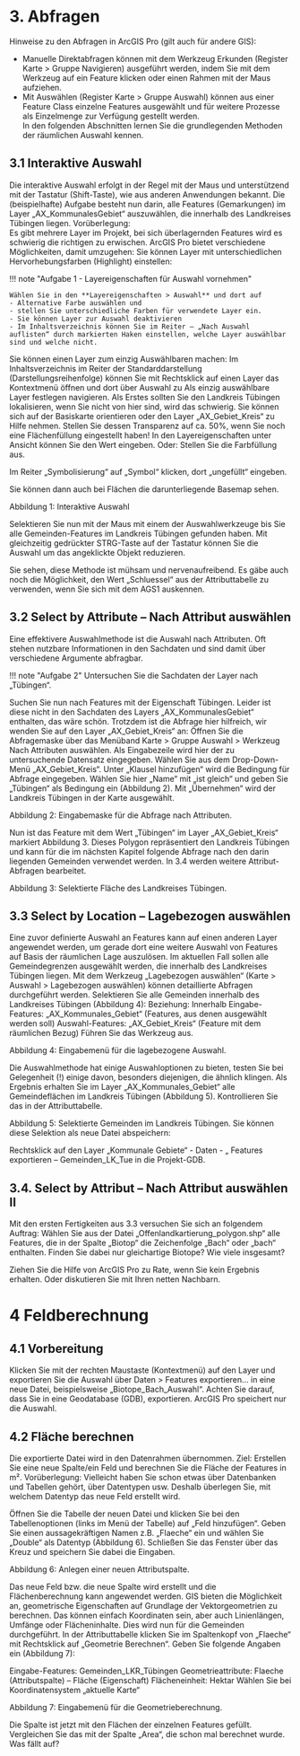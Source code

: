 # 3. Abfragen
Hinweise zu den Abfragen in ArcGIS Pro (gilt auch für andere GIS):
-	Manuelle Direktabfragen können mit dem Werkzeug Erkunden (Register Karte > Gruppe Navigieren) ausgeführt werden, indem Sie mit dem Werkzeug auf ein Feature klicken oder einen Rahmen mit der Maus aufziehen. 
-	Mit Auswählen (Register Karte > Gruppe Auswahl) können aus einer Feature Class einzelne Features ausgewählt und für weitere Prozesse als Einzelmenge zur Verfügung gestellt werden.  
In den folgenden Abschnitten lernen Sie die grundlegenden Methoden der räumlichen Auswahl kennen. 
## 3.1 Interaktive Auswahl
Die interaktive Auswahl erfolgt in der Regel mit der Maus und unterstützend mit der Tastatur (Shift-Taste), wie aus anderen Anwendungen bekannt. Die (beispielhafte) Aufgabe besteht nun darin, alle Features (Gemarkungen) im Layer „AX_KommunalesGebiet“ auszuwählen, die innerhalb des Landkreises Tübingen liegen. 
Vorüberlegung:  
Es gibt mehrere Layer im Projekt, bei sich überlagernden Features wird es schwierig die richtigen zu erwischen. ArcGIS Pro bietet verschiedene Möglichkeiten, damit umzugehen: Sie können Layer mit unterschiedlichen Hervorhebungsfarben (Highlight) einstellen: 

!!! note "Aufgabe 1 - Layereigenschaften für Auswahl vornehmen" 

    Wählen Sie in den **Layereigenschaften > Auswahl** und dort auf 
    - Alternative Farbe auswählen und 
    - stellen Sie unterschiedliche Farben für verwendete Layer ein.  
    - Sie können Layer zur Auswahl deaktivieren
    - Im Inhaltsverzeichnis können Sie im Reiter – „Nach Auswahl auflisten“ durch markierten Haken einstellen, welche Layer auswählbar sind und welche nicht. 

Sie können einen Layer zum einzig Auswählbaren machen:
Im Inhaltsverzeichnis im Reiter der Standarddarstellung (Darstellungsreihenfolge) können Sie mit Rechtsklick auf einen Layer das Kontextmenü öffnen und dort über Auswahl zu Als einzig auswählbare Layer festlegen navigieren. 
Als Erstes sollten Sie den Landkreis Tübingen lokalisieren, wenn Sie nicht von hier sind, wird das schwierig. Sie können sich auf der Basiskarte orientieren oder den Layer „AX_Gebiet_Kreis“ zu Hilfe nehmen. 
Stellen Sie dessen Transparenz auf ca. 50%, wenn Sie noch eine Flächenfüllung eingestellt haben! 
In den Layereigenschaften unter Ansicht können Sie den Wert eingeben. 
Oder: Stellen Sie die Farbfüllung aus.
 
Im Reiter „Symbolisierung“ auf „Symbol“ klicken, dort „ungefüllt“ eingeben. 
 
Sie können dann auch bei Flächen die darunterliegende Basemap sehen.

 
Abbildung 1: Interaktive Auswahl
 
Selektieren Sie nun mit der Maus mit einem der Auswahlwerkzeuge bis Sie alle Gemeinden-Features im Landkreis Tübingen gefunden haben. Mit gleichzeitig gedrückter STRG-Taste auf der Tastatur können Sie die Auswahl um das angeklickte Objekt reduzieren. 

Sie sehen, diese Methode ist mühsam und nervenaufreibend. 
Es gäbe auch noch die Möglichkeit, den Wert „Schluessel“ aus der Attributtabelle zu verwenden, wenn Sie sich mit dem AGS1 auskennen. 

## 3.2 Select by Attribute – Nach Attribut auswählen 
Eine effektivere Auswahlmethode ist die Auswahl nach Attributen. Oft stehen nutzbare Informationen in den Sachdaten und sind damit über verschiedene Argumente abfragbar. 

!!! note "Aufgabe 2" 
    Untersuchen Sie die Sachdaten der Layer nach „Tübingen“.  

Suchen Sie nun nach Features mit der Eigenschaft Tübingen. Leider ist diese nicht in den Sachdaten des Layers „AX_KommunalesGebiet“ enthalten, das wäre schön. 
Trotzdem ist die Abfrage hier hilfreich, wir wenden Sie auf den Layer „AX_Gebiet_Kreis“ an: 
Öffnen Sie die Abfragemaske über das Menüband Karte > Gruppe Auswahl > Werkzeug Nach Attributen auswählen. 
Als Eingabezeile wird hier der zu untersuchende Datensatz eingegeben. Wählen Sie aus dem Drop-Down-Menü „AX_Gebiet_Kreis“.
Unter „Klausel hinzufügen“ wird die Bedingung für Abfrage eingegeben. Wählen Sie hier „Name“ mit „ist gleich“ und geben Sie „Tübingen“ als Bedingung ein (Abbildung 2). Mit „Übernehmen“ wird der Landkreis Tübingen in der Karte ausgewählt. 

 
Abbildung 2: Eingabemaske für die Abfrage nach Attributen.
 
Nun ist das Feature mit dem Wert „Tübingen“ im Layer „AX_Gebiet_Kreis“ markiert Abbildung 3. Dieses Polygon repräsentiert den Landkreis Tübingen und kann für die im nächsten Kapitel folgende Abfrage nach den darin liegenden Gemeinden verwendet werden. 
In 3.4 werden weitere Attribut-Abfragen bearbeitet. 
 
 
Abbildung 3: Selektierte Fläche des Landkreises Tübingen.

## 3.3 Select by Location – Lagebezogen auswählen 
Eine zuvor definierte Auswahl an Features kann auf einen anderen Layer angewendet werden, um gerade dort eine weitere Auswahl von Features auf Basis der räumlichen Lage auszulösen. 
Im aktuellen Fall sollen alle Gemeindegrenzen ausgewählt werden, die innerhalb des Landkreises Tübingen liegen. Mit dem Werkzeug „Lagebezogen auswählen“ (Karte > Auswahl > Lagebezogen auswählen) können detaillierte Abfragen durchgeführt werden. 
Selektieren Sie alle Gemeinden innerhalb des Landkreises Tübingen (Abbildung 4):
Beziehung: Innerhalb 
Eingabe-Features: „AX_Kommunales_Gebiet“ (Features, aus denen ausgewählt werden soll)
Auswahl-Features: „AX_Gebiet_Kreis“ (Feature mit dem räumlichen Bezug)
Führen Sie das Werkzeug aus.

 
Abbildung 4: Eingabemenü für die lagebezogene Auswahl.

Die Auswahlmethode hat einige Auswahloptionen zu bieten, testen Sie bei Gelegenheit (!) einige davon, besonders diejenigen, die ähnlich klingen.
Als Ergebnis erhalten Sie im Layer „AX_Kommunales_Gebiet“ alle Gemeindeflächen im Landkreis Tübingen (Abbildung 5). Kontrollieren Sie das in der Attributtabelle. 

 
Abbildung 5: Selektierte Gemeinden im Landkreis Tübingen.
Sie können diese Selektion als neue Datei abspeichern: 

Rechtsklick auf den Layer „Kommunale Gebiete“ - Daten  - „ Features exportieren – Gemeinden_LK_Tue in die Projekt-GDB. 

## 3.4. Select by Attribut – Nach Attribut auswählen II 
Mit den ersten Fertigkeiten aus 3.3 versuchen Sie sich an folgendem Auftrag: 
Wählen Sie aus der Datei „Offenlandkartierung_polygon.shp“ alle Features, die in der Spalte „Biotop“ die Zeichenfolge „Bach“ oder „bach“ enthalten. 
Finden Sie dabei nur gleichartige Biotope? Wie viele insgesamt?

Ziehen Sie die Hilfe von ArcGIS Pro zu Rate, wenn Sie kein Ergebnis erhalten. Oder diskutieren Sie mit Ihren netten Nachbarn. 


# 4 Feldberechnung
## 4.1 Vorbereitung 
Klicken Sie mit der rechten Maustaste (Kontextmenü) auf den Layer und exportieren Sie die Auswahl über Daten > Features exportieren… in eine neue Datei, beispielsweise „Biotope_Bach_Auswahl“. Achten Sie darauf, dass Sie in eine Geodatabase (GDB), exportieren. ArcGIS Pro speichert nur die Auswahl. 

## 4.2 Fläche berechnen
Die exportierte Datei wird in den Datenrahmen übernommen. 
Ziel: Erstellen Sie eine neue Spalte/ein Feld und berechnen Sie die Fläche der Features in m². 
Vorüberlegung: Vielleicht haben Sie schon etwas über Datenbanken und Tabellen gehört, über Datentypen usw. Deshalb überlegen Sie, mit welchem Datentyp das neue Feld erstellt wird. 
 
Öffnen Sie die Tabelle der neuen Datei und klicken Sie bei den Tabellenoptionen (links im Menü der Tabelle) auf „Feld hinzufügen“. 
Geben Sie einen aussagekräftigen Namen z.B. „Flaeche“ ein und wählen Sie „Double“ als Datentyp (Abbildung 6).
Schließen Sie das Fenster über das Kreuz und speichern Sie dabei die Eingaben. 

 
Abbildung 6: Anlegen einer neuen Attributspalte.

Das neue Feld bzw. die neue Spalte wird erstellt und die Flächenberechnung kann angewendet werden. GIS bieten die Möglichkeit an, geometrische Eigenschaften auf Grundlage der Vektorgeometrien zu berechnen. Das können einfach Koordinaten sein, aber auch Linienlängen, Umfänge oder Flächeninhalte. Dies wird nun für die Gemeinden durchgeführt.
In der Attributtabelle klicken Sie im Spaltenkopf von „Flaeche“ mit Rechtsklick auf „Geometrie Berechnen“. Geben Sie folgende Angaben ein (Abbildung 7):

Eingabe-Features: Gemeinden_LKR_Tübingen
Geometrieattribute: Flaeche (Attributspalte) – Fläche (Eigenschaft)
Flächeneinheit: Hektar
Wählen Sie bei Koordinatensystem „aktuelle Karte“

 
Abbildung 7: Eingabemenü für die Geometrieberechnung.

Die Spalte ist jetzt mit den Flächen der einzelnen Features gefüllt. Vergleichen Sie das mit der Spalte „Area“, die schon mal berechnet wurde. 
Was fällt auf?